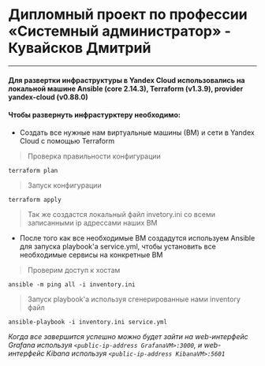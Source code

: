 # Дипломный проект по профессии «Системный администратор» - Кувайсков Дмитрий
---
#### Для развертки инфраструктуры в Yandex Cloud использовались на локальной машине Ansible (core 2.14.3), Terraform (v1.3.9), provider yandex-cloud (v0.88.0)

#### Чтобы развернуть инфрастурктеру необходимо:

* Создать все нужные нам виртуальные машины (ВМ) и сети в Yandex Cloud с помощью Terraform

> Проверка правильности конфигурации

```
terraform plan
```

> Запуск конфигурации

```
terraform apply
```

> Так же создастся локальный файл invetory.ini со всеми записанными ip адрессами наших ВМ

* После того как все необходимые ВМ создадутся используем Ansible для запуска playbook'a service.yml, чтобы установить все необходимые сервисы на конкретные ВМ

> Проверим доступ к хостам

```
ansible -m ping all -i inventory.ini
```

> Запуск playbook'a используя сгенерированные нами inventory файл

```
ansible-playbook -i inventory.ini service.yml
```

*Когда все завершится успешно можно будет зайти на web-интерфейс Grafana используя `<public-ip-address GrafanaVM>:3000`, и web-интерфейс Kibana используя `<public-ip-address KibanaVM>:5601`*
